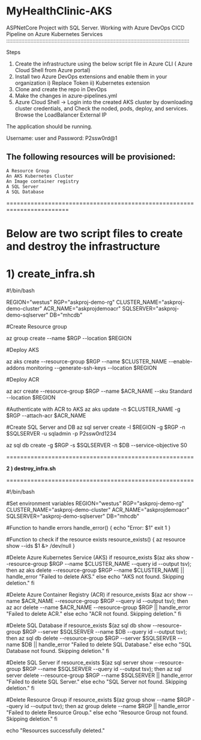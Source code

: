 # MyHealthClinic-AKS
ASPNetCore Project with SQL Server. Working with Azure DevOps CICD Pipeline on Azure Kubernetes Services
:::::::::::::::::::::::::::::::::::::::::::::::::::::::::::::::::::::::::::::::::::::::::::::::::::::::::::::::::::::::::

Steps
  1) Create the infrastructure using the below script file in Azure CLI ( Azure Cloud Shell from Azure portal)
  2) Install two Azure DevOps extensions and enable them in your organization
           i) Replace Token
          ii) Kubernetes extension
  3) Clone and create the repo in DevOps
  4) Make the changes in azure-pipelines.yml
  5) Azure Cloud Shell -> Login into the created AKS cluster by downloading cluster credentials, and Check the noded, pods, deploy, and services. Browse the LoadBalancer External IP

The application should be running. 

Username: user and Password: P2ssw0rd@1


**The following resources will be provisioned:**
------------------------------------------------------
    A Resource Group
    An AKS Kubernetes Cluster
    An Image container registry
    A SQL Server
    A SQL Database

========================================================================

**Below are two script files to create and destroy the infrastructure**
=======================================================================
**1) create_infra.sh**
=======================================================================
#!/bin/bash

REGION="westus"
RGP="askproj-demo-rg"
CLUSTER_NAME="askproj-demo-cluster"
ACR_NAME="askprojdemoacr"
SQLSERVER="askproj-demo-sqlserver"
DB="mhcdb"

#Create Resource group

az group create --name $RGP --location $REGION

#Deploy AKS

az aks create --resource-group $RGP --name $CLUSTER_NAME --enable-addons monitoring --generate-ssh-keys --location $REGION

#Deploy ACR

az acr create --resource-group $RGP --name $ACR_NAME --sku Standard --location $REGION

#Authenticate with ACR to AKS
az aks update -n $CLUSTER_NAME -g $RGP --attach-acr $ACR_NAME

#Create SQL Server and DB
az sql server create -l $REGION -g $RGP -n $SQLSERVER -u sqladmin -p P2ssw0rd1234

az sql db create -g $RGP -s $SQLSERVER -n $DB --service-objective S0

======================================================

**2 ) destroy_infra.sh**

======================================================

#!/bin/bash

#Set environment variables
REGION="westus"
RGP="askproj-demo-rg"
CLUSTER_NAME="askproj-demo-cluster"
ACR_NAME="askprojdemoacr"
SQLSERVER="askproj-demo-sqlserver"
DB="mhcdb"

#Function to handle errors
handle_error() {
    echo "Error: $1"
    exit 1
}

#Function to check if the resource exists
resource_exists() {
    az resource show --ids $1 &> /dev/null
}

#Delete Azure Kubernetes Service (AKS)
if resource_exists $(az aks show --resource-group $RGP --name $CLUSTER_NAME --query id --output tsv); then
    az aks delete --resource-group $RGP --name $CLUSTER_NAME || handle_error "Failed to delete AKS."
else
    echo "AKS not found. Skipping deletion."
fi

#Delete Azure Container Registry (ACR)
if resource_exists $(az acr show --name $ACR_NAME --resource-group $RGP --query id --output tsv); then
    az acr delete --name $ACR_NAME --resource-group $RGP || handle_error "Failed to delete ACR."
else
    echo "ACR not found. Skipping deletion."
fi

#Delete SQL Database
if resource_exists $(az sql db show --resource-group $RGP --server $SQLSERVER --name $DB --query id --output tsv); then
    az sql db delete --resource-group $RGP --server $SQLSERVER --name $DB || handle_error "Failed to delete SQL Database."
else
    echo "SQL Database not found. Skipping deletion."
fi

#Delete SQL Server
if resource_exists $(az sql server show --resource-group $RGP --name $SQLSERVER --query id --output tsv); then
    az sql server delete --resource-group $RGP --name $SQLSERVER || handle_error "Failed to delete SQL Server."
else
    echo "SQL Server not found. Skipping deletion."
fi

#Delete Resource Group
if resource_exists $(az group show --name $RGP --query id --output tsv); then
    az group delete --name $RGP || handle_error "Failed to delete Resource Group."
else
    echo "Resource Group not found. Skipping deletion."
fi

echo "Resources successfully deleted."
